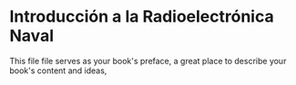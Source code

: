 # Introducción a la Radioelectrónica Naval

This file file serves as your book's preface, a great place to describe your book's content and ideas,  

